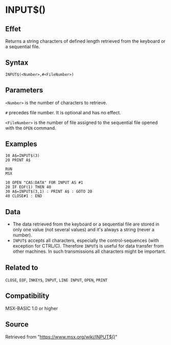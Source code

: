 # INPUT$()

## Effet

Returns a string characters of defined length retrieved from the keyboard or a sequential file. 

## Syntax

`INPUT$(<Number>,#<FileNumber>)`

## Parameters

`<Number>` is the number of characters to retrieve.

`#` precedes file number. It is optional and has no effect.

`<FileNumber>` is the number of file assigned to the sequential file opened with the `OPEN` command.

## Examples

```basic
10 A$=INPUT$(3)
20 PRINT A$
 
RUN
MSX
```

```basic
10 OPEN "CAS:DATA" FOR INPUT AS #1
20 IF EOF(1) THEN 40
30 A$=INPUT$(3,1) : PRINT A$ : GOTO 20
40 CLOSE#1 : END
```

## Data

- The data retrieved from the keyboard or a sequential file are stored in only one value (not several values) and it's always a string (never a number).
- `INPUT$` accepts all characters, especially the control-sequences (with exception for CTRL/C). Therefore `INPUT$` is useful for data transfer from other machines. In such transmissions all characters might be important.

## Related to

`CLOSE`, `EOF`, `INKEY$`, `INPUT`, `LINE INPUT`, `OPEN`, `PRINT`

## Compatibility

MSX-BASIC 1.0 or higher

## Source

Retrieved from "https://www.msx.org/wiki/INPUT$()"
